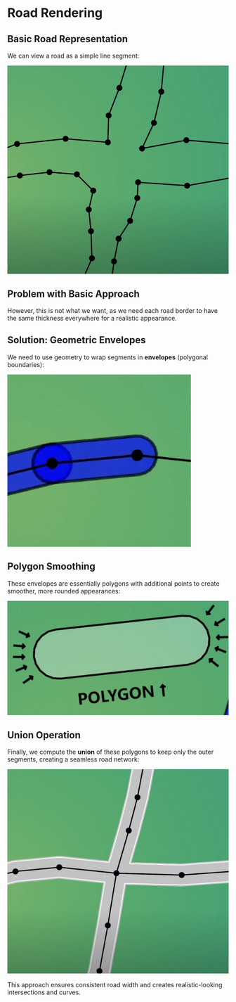 # Road Rendering

## Basic Road Representation

We can view a road as a simple line segment:

![Basic Road Line](./road-basic-line.png)

## Problem with Basic Approach

However, this is not what we want, as we need each road border to have the same thickness everywhere for a realistic appearance.

## Solution: Geometric Envelopes

We need to use geometry to wrap segments in **envelopes** (polygonal boundaries):

![Road Segment Envelopes](./road-segment-envelopes.png)

## Polygon Smoothing

These envelopes are essentially polygons with additional points to create smoother, more rounded appearances:

![Rounded Road Polygons](./road-rounded-polygons.png)

## Union Operation

Finally, we compute the **union** of these polygons to keep only the outer segments, creating a seamless road network:

![Road Union Result](./road-union-result.png)

This approach ensures consistent road width and creates realistic-looking intersections and curves.
